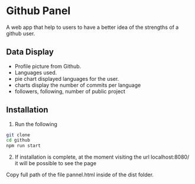 # Github Panel
A web app that help to users to have a better idea of the strengths of a github user.

## Data Display
* Profile picture from Github.
* Languages used.
* pie chart displayed languages for the user.
* charts display the number of commits per language
* followers, following, number of public project

## Installation
1. Run the following
 ```bash
git clone
cd github
npm run start
```
2. If installation is complete, at the moment visiting the url localhost:8080/ it will be possible to see the page


Copy full path of the file pannel.html inside of the dist folder.
